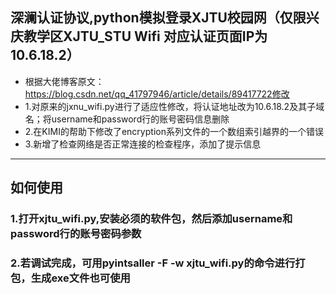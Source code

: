 ## 深澜认证协议,python模拟登录XJTU校园网（仅限兴庆教学区XJTU_STU Wifi 对应认证页面IP为10.6.18.2）

- 根据大佬博客原文：https://blog.csdn.net/qq_41797946/article/details/89417722修改
- 1.对原来的jxnu_wifi.py进行了适应性修改，将认证地址改为10.6.18.2及其子域名；将username和password行的账号密码信息删除
- 2.在KIMI的帮助下修改了encryption系列文件的一个数组索引越界的一个错误
- 3.新增了检查网络是否正常连接的检查程序，添加了提示信息

---

## 如何使用

### 1.打开xjtu_wifi.py,安装必须的软件包，然后添加username和password行的账号密码参数

### 2.若调试完成，可用pyintsaller -F -w xjtu_wifi.py的命令进行打包，生成exe文件也可使用
